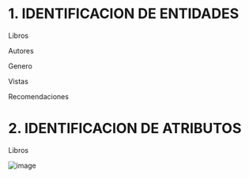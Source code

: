 # 1.	IDENTIFICACION DE ENTIDADES

   
Libros

Autores

Genero 

Vistas

Recomendaciones

# 2.	IDENTIFICACION DE ATRIBUTOS

Libros


![image](https://github.com/srzzuares/DDI_Integradora_BOOKFASH/assets/84793967/f018d965-7511-4dd4-89a5-eb13df0e1891)
